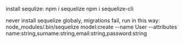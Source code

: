 install sequlize:
npm i sequelize
npm i sequelize-cli

never install sequelize globaly, migrations fail, run in this way:
node_modules/.bin/sequelize model:create --name User --attributes name:string,surname:string,email:string,password:string